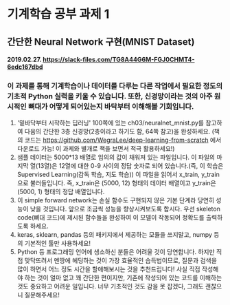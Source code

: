 # 기계학습 공부 과제 1
## 간단한 Neural Network 구현(MNIST Dataset)

#### 2019.02.27. https://slack-files.com/TG8A44G6M-FGJ0CHMT4-6edc167dbd

### 이 과제를 통해 기계학습이나 데이터를 다루는 다른 작업에서 필요한 정도의 기초적 Python 실력을 키울 수 있습니다. 또한, 신경망이라는 것의 아주 원시적인 뼈대가 어떻게 되어있는지 바닥부터 이해해볼 기회입니다.

1. '밑바닥부터 시작하는 딥러닝' 100쪽에 있는 ch03/neuralnet_mnist.py를 참고하여 다음의 간단한 3층 신경망(2층이라고 하기도 함, 64쪽 참고)을 완성하세요. (책의 코드는 https://github.com/WegraLee/deep-learning-from-scratch 에서 다운로드 가능! 이 과제와 별개로 책을 보면서 적극 활용하세요!)
2. 샘플 데이터는 5000*13 배열로 임의의 값이 채워져 있는 파일입니다. 이 파일의 마지막 열(13열)은 12열에 대한 0-9 사이의 정답 숫자로 되어 있습니다.(즉, 이 학습은 Supervised Learning(감독 학습, 지도 학습)) 이 파일을 읽어서 x_train, y_train으로 불러들입니다. 즉, x_train은 (5000, 12) 형태의 데이터 배열이고 y_train은 (5000, 1) 형태의 정답 배열입니다.
3. 이 simple forward network는 손실 함수도 구현되지 않은 기본 단계라 당연히 성능이 낮을 것입니다. 앞으로 조금씩 성능을 향상시켜보도록 합시다. 우선 skeleton code(뼈대 코드)에 제시된 함수들을 완성하여 이 모델이 작동되어 정확도를 출력하도록 하세요.
4. keras, sklearn, pandas 등의 패키지에서 제공하는 모듈을 쓰지말고, numpy 등의 기본적인 툴만 사용하세요!
5. Python 등 프로그래밍 언어에 생소하신 분들은 어려울 것이 당연합니다. 하지만 직접 맞닥뜨려서 멘땅에 헤딩하는 것이 가장 효율적인 습득법이므로, 질문과 검색을 많이 하면서 어느 정도 시간을 할애해보시는 것을 추천드립니다! 사실 직접 작성해야 하는 것이 얼마 없고 꽤 간단한 편이지만, 기존에 작성되어 있는 코드를 이해하는 것도 중요하고 어려운 일입니다. 너무 기초적인 것도 감을 못 잡겠다, 그래도 괜찮으니 질문해주세요!
